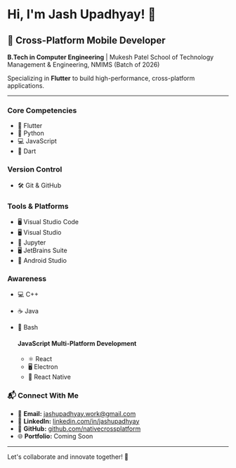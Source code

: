 # Hi, I'm Jash Upadhyay! 👋

## 🚀 Cross-Platform Mobile Developer
**B.Tech in Computer Engineering** | Mukesh Patel School of Technology Management & Engineering, NMIMS (Batch of 2026)  

Specializing in **Flutter** to build high-performance, cross-platform applications.

---

### **Core Competencies**
- 🚀 Flutter
- 🐍 Python
- 💻 JavaScript
- 📱 Dart

### **Version Control**
- 🛠 Git & GitHub

### **Tools & Platforms**
- 🖥 Visual Studio Code
- 🖥 Visual Studio
- 📓 Jupyter
- 🖥 JetBrains Suite
- 📱 Android Studio

### **Awareness**
- 💻 C++
- ☕ Java
- 🐚 Bash

  #### **JavaScript Multi-Platform Development**
  - ⚛️ React
  - 🖥 Electron
  - 📱 React Native

### 📬 Connect With Me
- 📧 **Email:** [jashupadhyay.work@gmail.com](mailto:jashupadhyay.work@gmail.com)
- 🔗 **LinkedIn:** [linkedin.com/in/jashupadhyay](https://www.linkedin.com/in/jashupadhyay/)
- 🐙 **GitHub:** [github.com/nativecrossplatform](https://github.com/nativecrossplatform)
- 🌐 **Portfolio:** Coming Soon

---

Let's collaborate and innovate together! 🚀
